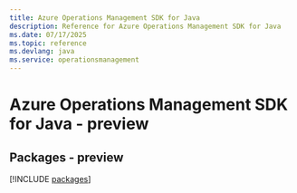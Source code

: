 ```yaml
---
title: Azure Operations Management SDK for Java
description: Reference for Azure Operations Management SDK for Java
ms.date: 07/17/2025
ms.topic: reference
ms.devlang: java
ms.service: operationsmanagement
---
```

# Azure Operations Management SDK for Java - preview
## Packages - preview
[!INCLUDE [packages](operations-management-index.md)]